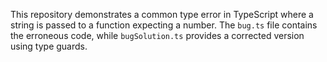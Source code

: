 This repository demonstrates a common type error in TypeScript where a string is passed to a function expecting a number. The `bug.ts` file contains the erroneous code, while `bugSolution.ts` provides a corrected version using type guards.